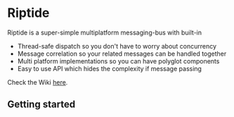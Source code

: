 # Riptide

Riptide is a super-simple multiplatform messaging-bus with built-in
- Thread-safe dispatch so you don't have to worry about concurrency
- Message correlation so your related messages can be handled together
- Multi platform implementations so you can have polyglot components
- Easy to use API which hides the complexity if message passing

Check the Wiki [here](https://github.com/Riptide/riptide.docs/wiki).

## Getting started





